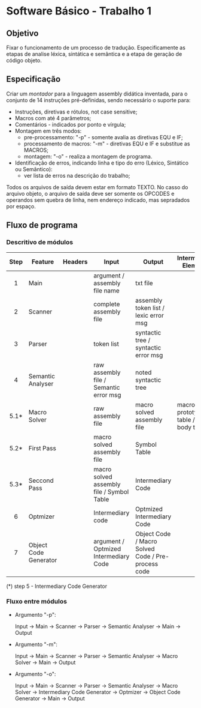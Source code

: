 # Software Básico - Trabalho 1

## Objetivo

Fixar o funcionamento de um processo de tradução. Especificamente as etapas de analise léxica, sintática e semântica e a etapa de geração de código objeto.

## Especificação

Criar um *montador* para a linguagem assembly didática inventada, para o conjunto de 14 instruções pré-definidas, sendo necessário o suporte para:

- Instruções, diretivas e rótulos, not case sensitive;
- Macros com até 4 parâmetros;
- Comentários - indicados por ponto e vírgula;
- Montagem em três modos:
	- pre-processamento: "-p" - somente avalia as diretivas EQU e IF;
	- processamento de macros: "-m" - diretivas EQU e IF e substitue as MACROS;
	- montagem: "-o" - realiza a montagem de programa.
- Identificação de erros, indicando linha e tipo do erro (Léxico, Sintático ou Semântico):
	- ver lista de erros na descrição do trabalho;

Todos os arquivos de saída devem estar em formato TEXTO. No casso do arquivo objeto, o arquivo de saída deve ser somente os OPCODES e operandos sem quebra de linha, nem endereço indicado, mas sepradados por espaço.

## Fluxo de programa

### Descritivo de módulos

| Step | Feature | Headers | Input | Output | Intermediary Elements |
| :--: | ------- | ------- | ----- | ------ | --------------------- |
| 1    | Main    |         | argument / assembly file name | txt file |      |
| 2    | Scanner |       | complete assembly file | assembly token list / lexic error msg |      |
| 3    | Parser |    | token list | syntactic tree / syntactic error msg |       |
| 4    | Semantic Analyser |     | raw assembly file / Semantic error msg | noted syntactic tree |
| 5.1* | Macro Solver |     | raw assembly file | macro solved assembly file | macro prototype table / macro body table |
| 5.2* | First Pass |      | macro solved assembly file  | Symbol Table |      |
| 5.3* | Seccond Pass |    | macro solved assembly file / Symbol Table | Intermediary Code |      |
| 6    | Optmizer |     | Intermediary code | Optmized Intermediary Code |     |
| 7    | Object Code Generator |    | argument / Optmized Intermediary Code | Object Code / Macro Solved Code / Pre-process code |    |

(*) step 5 - Intermediary Code Generator

### Fluxo entre módulos

- Argumento "-p":

	Input -> Main -> Scanner -> Parser -> Semantic Analyser -> Main -> Output

- Argumento "-m":

	Input -> Main -> Scanner -> Parser -> Semantic Analyser -> Macro Solver -> Main -> Output

- Argumento "-o":

	Input -> Main -> Scanner -> Parser -> Semantic Analyser -> Macro Solver -> Intermediary Code Generator -> Optmizer -> Object Code Generator -> Main -> Output











